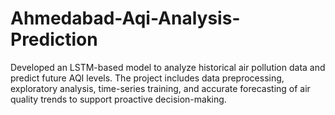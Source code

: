 # Ahmedabad-Aqi-Analysis-Prediction
Developed an LSTM-based model to analyze historical air pollution data and predict future AQI levels. The project includes data preprocessing, exploratory analysis, time-series training, and accurate forecasting of air quality trends to support proactive decision-making.
